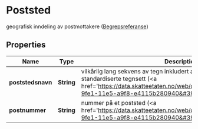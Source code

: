 

# Poststed

geografisk inndeling av postmottakere (<a href='https://data.skatteetaten.no/web/datakatalog/begrep/20b2e122-9fe1-11e5-a9f8-e4115b280940'>Begrepsreferanse</a>)

## Properties

| Name | Type | Description | Notes |
|------------ | ------------- | ------------- | -------------|
|**poststedsnavn** | **String** | vilkårlig lang sekvens av tegn inkludert aksenter og spesielle tegn fra standardiserte tegnsett (&lt;a href&#x3D;&#39;https://data.skatteetaten.no/web/datakatalog/begrep/20b52af3-9fe1-11e5-a9f8-e4115b280940&#39;&gt;Begrepsreferanse&lt;/a&gt;) |  |
|**postnummer** | **String** | nummer på et poststed (&lt;a href&#x3D;&#39;https://data.skatteetaten.no/web/datakatalog/begrep/20b2e121-9fe1-11e5-a9f8-e4115b280940&#39;&gt;Begrepsreferanse&lt;/a&gt;) |  |



